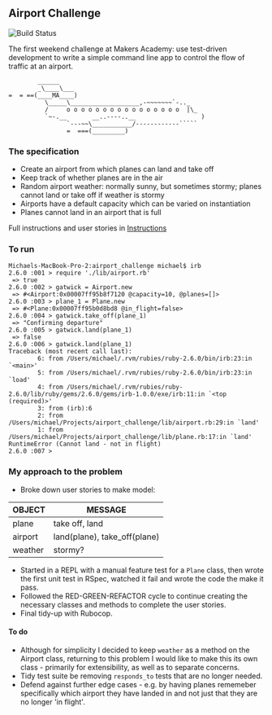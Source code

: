 ## Airport Challenge


![Build Status](https://travis-ci.com/mikjw/airport_challenge.svg?branch=master)

The first weekend challenge at Makers Academy: use test-driven development to write a simple command line app to control the flow of traffic at an airport.  



```
        ______
        _\____\___
=  = ==(____MA____)
          \_____\___________________,-~~~~~~~`-.._
          /     o o o o o o o o o o o o o o o o  |\_
          `~-.__       __..----..__                  )
                `---~~\___________/------------`````
                =  ===(_________)
```



### The specification 

* Create an airport from which planes can land and take off
* Keep track of whether planes are in the air
* Random airport weather: normally sunny, but sometimes stormy; planes cannot land or take off if weather is stormy
* Airports have a default capacity which can be varied on instantiation
* Planes cannot land in an airport that is full

Full instructions and user stories in [Instructions](https://github.com/mikjw/airport_challenge/blob/master/Instructions.md)
<br>



### To run

```
Michaels-MacBook-Pro-2:airport_challenge michael$ irb
2.6.0 :001 > require './lib/airport.rb'
 => true 
2.6.0 :002 > gatwick = Airport.new 
 => #<Airport:0x00007ff95b8f7120 @capacity=10, @planes=[]> 
2.6.0 :003 > plane_1 = Plane.new
 => #<Plane:0x00007ff95b0d8bd8 @in_flight=false> 
2.6.0 :004 > gatwick.take_off(plane_1)
 => "Confirming departure" 
2.6.0 :005 > gatwick.land(plane_1)
 => false 
2.6.0 :006 > gatwick.land(plane_1)
Traceback (most recent call last):
        6: from /Users/michael/.rvm/rubies/ruby-2.6.0/bin/irb:23:in `<main>'
        5: from /Users/michael/.rvm/rubies/ruby-2.6.0/bin/irb:23:in `load'
        4: from /Users/michael/.rvm/rubies/ruby-2.6.0/lib/ruby/gems/2.6.0/gems/irb-1.0.0/exe/irb:11:in `<top (required)>'
        3: from (irb):6
        2: from /Users/michael/Projects/airport_challenge/lib/airport.rb:29:in `land'
        1: from /Users/michael/Projects/airport_challenge/lib/plane.rb:17:in `land'
RuntimeError (Cannot land - not in flight)
2.6.0 :007 > 
```


### My approach to the problem 

* Broke down user stories to make model:

| OBJECT | MESSAGE|
|--------|-------|
| plane | take off, land |
| airport | land(plane), take_off(plane) |
| weather | stormy? |

* Started in a REPL with a manual feature test for a `Plane` class, then wrote the first unit test in RSpec, watched it fail and wrote the code the make it pass.
* Followed the RED-GREEN-REFACTOR cycle to continue creating the necessary classes and methods to complete the user stories.
* Final tidy-up with Rubocop.


#### To do 
* Although for simplicity I decided to keep `weather` as a method on the Airport class, returning to this problem I would like to make this its own class - primarily for extensibility, as well as to separate concerns.
* Tidy test suite be removing `responds_to` tests that are no longer needed.
* Defend against further edge cases - e.g. by having planes rememeber specifically which airport they have landed in and not just that they are no longer 'in flight'.
<br>

